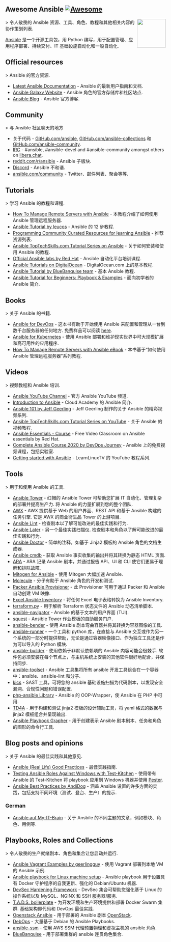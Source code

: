 <div class="github-widget" data-repo="ansible-community/awesome-ansible"></div>

## Awesome Ansible [![Awesome](https://awesome.re/badge.svg)](https://awesome.re)
<!--lint disable double-link-->
[<img src="https://raw.githubusercontent.com/ansible-community/awesome-ansible/master/ansible_logo.svg?sanitize=true" align="right" width="90">](https://www.ansible.com/)

&gt; 令人敬畏的 Ansible 资源、工具、角色、教程和其他相关内容的协作策划列表.

[Ansible](https://www.ansible.com/) 是一个开源工具包，用 Python 编写，用于配置管理、应用程序部署、持续交付、IT 基础设施自动化和一般自动化.
<!--lint enable double-link-->


## Official resources

&gt; Ansible 的官方资源.

- [Latest Ansible Documentation](https://docs.ansible.com/ansible/latest/user_guide/index.html) - Ansible 的最新用户指南和文档.
- [Ansible Galaxy Website](https://galaxy.ansible.com/) - Ansible 角色的官方存储库和社区站点.
- [Ansible Blog](https://www.ansible.com/blog) - Ansible 官方博客.

## Community

&gt; 与 Ansible 社区聊天的地方

- 关于代码 - [GitHub.com/ansible](https://github.com/ansible), [GitHub.com/ansible-collections](https://github.com/ansible-collections) 和 [GitHub.com/ansible-community](https://github.com/ansible-community).
- [IRC](https://docs.ansible.com/ansible/latest/community/communication.html#irc-channels) - #ansible, #ansible-devel and #ansible-community amongst others on [libera.chat](https://libera.chat/).
- [reddit.com/r/ansible](https://old.reddit.com/r/ansible/) - Ansible 子版块.
- [Discord](https://old.reddit.com/r/ansible/comments/jv5shj/ansible_discord_server_come_get_ansible_help_in/) - Ansible 不和谐.
- [ansible.com/community](https://ansible.com/community) - Twitter、邮件列表、聚会等等.

## Tutorials

&gt; 学习 Ansible 的教程和课程.

- [How To Manage Remote Servers with Ansible](https://www.digitalocean.com/community/tutorial_series/how-to-manage-remote-servers-with-ansible) - 本教程介绍了如何使用 Ansible 管理远程服务器.
- [Ansible Tutorial by leucos](https://github.com/leucos/ansible-tuto) - Ansible 的 12 步教程.
- [Programming Community Curated Resources for learning Ansible](https://hackr.io/tutorials/learn-ansible) - 推荐资源列表.
- [Ansible TopTechSkills.com Tutorial Series on Ansible](https://www.toptechskills.com/ansible-tutorials-courses/) - 关于如何安装和使用 Ansible 的教程.
- [Official Ansible labs by Red Hat](https://ansible.github.io/workshops/exercises/ansible_rhel/) - Ansible 自动化平台培训课程.
- [Ansible Tutorials on DigitalOcean](https://www.digitalocean.com/community/tags/ansible?subtype=tutorial) - DigitalOcean.com 上的基本教程.
- [Ansible Tutorial by BlueBanquise team](http://bluebanquise.com/documentation/releases/1.5.0/training_ansible.html) - 基本 Ansible 教程.
- [Ansible Tutorial for Beginners: Playbook & Examples](https://spacelift.io/blog/ansible-tutorial) - 面向初学者的 Ansible 简介.

## Books

&gt; 关于 Ansible 的书籍.

- [Ansible for DevOps](https://www.ansiblefordevops.com/)  - 这本书有助于开始使用 Ansible 来配置和管理从一台到数千台服务器的任何地方. 免费样品可以阅读 [here](https://leanpub.com/ansible-for-devops/read_sample).
- [Ansible for Kubernetes](https://www.ansibleforkubernetes.com/) - 使用 Ansible 部署和维护现实世界中可大规模扩展和高可用性的应用程序.
- [How To Manage Remote Servers with Ansible eBook](https://www.digitalocean.com/community/books/how-to-manage-remote-servers-with-ansible-ebook) - 本书基于“如何使用 Ansible 管理远程服务器”系列教程.

## Videos

&gt; 视频教程和 Ansible 培训.

- [Ansible YouTube Channel](https://www.youtube.com/channel/UCPJo5UY1KsP7J1BuHmiWNzQ) - 官方 Ansible YouTube 频道.
- [Introduction to Ansible](https://youtu.be/iVWmbStE1MM) - Cloud Academy 的 Ansible 简介.
- [Ansible 101 by Jeff Geerling](https://www.jeffgeerling.com/blog/2020/ansible-101-jeff-geerling-youtube-streaming-series) - Jeff Geerling 制作的关于 Ansible 的精彩视频系列.
- [Ansible TopTechSkills.com Tutorial Series on YouTube](https://www.youtube.com/playlist?list=PLMyOob-UkeytIleCbMlFfCzaunOh27hm6) - 关于 Ansible 的视频教程.
- [Ansible Essentials - Course](https://www.redhat.com/en/services/training/do007-ansible-essentials-simplicity-automation-technical-overview) - Free Video Classroom on Ansible essentials by Red Hat.
- [Complete Ansible Course 2020 by DevOps Journey](https://www.youtube.com/watch?v=KuiAiUyuDY4&list=PLnFWJCugpwfzTlIJ-JtuATD2MBBD7_m3u&index=1) - Ansible 上的免费视频课程，包括实验室.
- [Getting started with Ansible](https://youtube.com/playlist?list=PLT98CRl2KxKEUHie1m24-wkyHpEsa4Y70) - LearnLinuxTV 的 YouTube 教程系列.

## Tools

&gt; 用于和使用 Ansible 的工具.

- [Ansible Tower](https://www.ansible.com/products/tower)  - 红帽的 Ansible Tower 可帮助您扩展 IT 自动化、管理复杂的部署并提高生产力. 将 Ansible 的力量扩展到您的整个团队.
- [AWX](https://github.com/ansible/awx)  - AWX 提供基于 Web 的用户界面、REST API 和基于 Ansible 构建的任务引擎. 它是 AWX 的商业衍生品 Tower 的上游项目.
- [Ansible Lint](https://github.com/ansible/ansible-lint) - 检查剧本以了解可能改进的最佳实践和行为.
- [Ansible Later](https://github.com/thegeeklab/ansible-later)  - 另一个最佳实践扫描仪. 检查剧本和角色以了解可能改进的最佳实践和行为.
- [Ansible Doctor](https://github.com/thegeeklab/ansible-doctor) - 简单的注释，如基于 Jinja2 模板的 Ansible 角色的文档生成器.
- [Ansible cmdb](https://github.com/fboender/ansible-cmdb) - 获取 Ansible 事实收集的输出并将其转换为静态 HTML 页面.
- [ARA](https://github.com/ansible-community/ara) - ARA 记录 Ansible 剧本，并通过报告 API、UI 和 CLI 使它们更易于理解和排除故障.
- [Mitogen for Ansible](https://mitogen.networkgenomics.com/ansible_detailed.html) - 使用 Mitogen 大幅加速 Ansible.
- [Molecule](https://molecule.readthedocs.io/en/latest/) - 分子有助于 Ansible 角色的开发和测试.
- [Packer Ansible Provisioner](https://packer.io/docs/provisioners/ansible-local.html ) - 此 Provisioner 可用于通过 Packer 和 Ansible 自动创建 VM 映像.
- [Excel Ansible Inventory](https://github.com/KeyboardInterrupt/ansible_xlsx_inventory) - 将任何 Excel 电子表格转换为 Ansible Inventory.
- [terraform.py](https://github.com/mantl/terraform.py) - 用于解析 Terraform 状态文件的 Ansible 动态清单脚本.
- [ansible-navigator](https://github.com/ansible/ansible-navigator) - Ansible 的基于文本的用户界面 (TUI).
- [squest](https://hewlettpackard.github.io/squest/) - Ansible Tower 作业模板的自助服务门户.
- [ansible-bender](https://ansible-community.github.io/ansible-bender/build/html/index.html) - 使用 Ansible 剧本弯曲容器并将其转换为容器图像的工具.
- [ansible-runner](https://github.com/ansible/ansible-runner) - 一个工具和 python 库，在直接与 Ansible 交互或作为另一个系统的一部分时提供帮助，无论是通过容器映像接口、作为独立工具还是作为可以导入的 Python 模块.
- [ansible-builder](https://ansible-builder.readthedocs.io/en/latest/)  - 使用依赖于非默认依赖项的 Ansible 内容可能会很棘手. 软件包必须安装在每个节点上，与主机系统上安装的其他软件很好地配合，并保持同步.
- [ansible-toolset](https://github.com/ansible-community/toolset) - Ansible 工具集将所有 ansible 开发工具组合在一个容器中：ansible、a​​nsible-lint 和分子.
- [kics](https://github.com/Checkmarx/kics) - SAST 工具，可将您的 ansible 基础设施扫描为代码剧本，以发现安全漏洞、合规性问题和错误配置.
- [php-ansible Library](https://github.com/maschmann/php-ansible) - Ansible 的 OOP-Wrapper，使 Ansible 在 PHP 中可用.
- [TD4A](https://github.com/cidrblock/td4a) - 用于构建和测试 jinja2 模板的设计辅助工具，将 yaml 格式的数据与 jinja2 模板组合并呈现输出.
- [Ansible Playbook Grapher](https://github.com/haidaraM/ansible-playbook-grapher) - 用于创建表示 Ansible 剧本剧本、任务和角色的图形的命令行工具.

## Blog posts and opinions

&gt; 关于 Ansible 的最佳实践和其他意见.

- [Ansible (Real Life) Good Practices](https://reinteractive.com/posts/167-ansible-real-life-good-practices) - 最佳实践指南.
- [Testing Ansible Roles Against Windows with Test-Kitchen](https://hodgkins.io/testing-ansible-roles-windows-test-kitchen) - 使用带有 Ansible 的 Test-Kitchen 将 playbook 应用到 Windows 机器并使用 [Pester](https://github.com/pester/Pester/).
- [Ansible Best Practices by AndiDog](https://andidog.de/blog/2017-04-24-ansible-best-practices) - 涵盖 Ansible 设置的许多方面的实践，包括支持不同环境（测试、登台、生产）的提示.

### German

- [Ansible auf My-IT-Brain](https://www.my-it-brain.de/wordpress/category/ansible/) - 关于 Ansbile 的不同主题的文章，例如模块、角色、用例等.

## Playbooks, Roles and Collections

&gt; 令人敬畏的生产就绪剧本、角色和集合让您启动并运行.

- [Ansible Vagrant Examples by geerlingguy](https://github.com/geerlingguy/ansible-vagrant-examples) - 使用 Vagrant 部署到本地 VM 的 Ansible 示例.
- [Ansible playbook for Linux machine setup](https://github.com/olivomarco/my-ansible-linux-setup) - Ansible playbook 用于设置具有 Docker 守护程序的自我更新、强化的 Debian/Ubuntu 机器.
- [DevSec Hardening Framework](https://dev-sec.io/) - DevSec 集合可帮助您强化基于 Linux 的操作系统以及 MySQL、NGINX 和 SSH 服务器/服务.
- [T.A.D.S. boilerplate](https://github.com/Thomvaill/tads-boilerplate)  - 为开发环境和生产环境提供和部署 Docker Swarm 集群. 基础架构即代码和 DevOps 最佳实践.
- [Openstack Ansible](https://github.com/openstack/openstack-ansible) - 用于部署的 Ansible 剧本 [OpenStack](https://www.openstack.org/).
- [DebOps](https://docs.debops.org/en/master/) - 大量基于 Debian 的 Ansible Playbooks.
- [ansible-ssm](https://github.com/HQarroum/ansible-ssm) - 使用 AWS SSM 代理预置物理和虚拟主机的 ansible 角色.
- [BlueBanquise](https://github.com/bluebanquise/bluebanquise) - 用于部署集群的 ansible 连贯角色集合.

